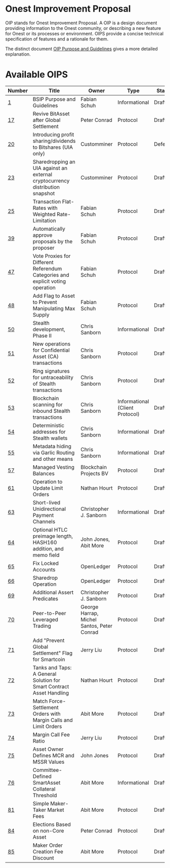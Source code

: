 # Onest Improvement Proposal

OIP stands for Onest Improvement Proposal. A OIP is a design document
providing information to the Onest community, or describing a new feature for
Onest or its processes or environment. OIPS provide a concise
technical specification of features and a rationale for them.

The distinct document [OIP Purpose and Guidelines](oips-0001.md) gives a more
detailed explanation.

# Available OIPS

Number             | Title                                                    | Owner             | Type           | Status
-------------------|----------------------------------------------------------|-------------------|----------------|--------
[1](bsip-0001.md)  | BSIP Purpose and Guidelines                              | Fabian Schuh      | Informational  | Draft
[17](bsip-0017.md) | Revive BitAsset after Global Settlement                  | Peter Conrad      | Protocol       | Draft
[20](bsip-0020.md) | Introducing profit sharing/dividends to Bitshares (UIA only)        | Customminer       | Protocol       | Deferred
[23](bsip-0023.md) | Sharedropping an UIA against an external cryptocurrency distribution snapshot        | Customminer       | Protocol       | Draft
[25](bsip-0025.md) | Transaction Flat-Rates with Weighted Rate-Limitation     | Fabian Schuh | Protocol | Draft
[39](bsip-0039.md) | Automatically approve proposals by the proposer                             | Fabian Schuh | Protocol | Draft
[47](bsip-0047.md) | Vote Proxies for Different Referendum Categories and explicit voting operation                 | Fabian Schuh | Protocol | Draft
[48](https://github.com/bitshares/bsips/pull/115) | Add Flag to Asset to Prevent Manipulating Max Supply | Fabian Schuh | Protocol | Draft
[50](https://github.com/bitshares/bsips/issues/88) | Stealth development, Phase II                              | Chris Sanborn | Informational | Draft
[51](https://github.com/bitshares/bsips/issues/89) | New operations for Confidential Asset (CA) transactions    | Chris Sanborn | Protocol      | Draft
[52](https://github.com/bitshares/bsips/issues/90) | Ring signatures for untraceability of Stealth transactions | Chris Sanborn | Protocol      | Draft
[53](https://github.com/bitshares/bsips/pull/116) | Blockchain scanning for inbound Stealth transactions    | Chris Sanborn | Informational (Client Protocol) | Draft
[54](https://github.com/bitshares/bsips/issues/92) | Deterministic addresses for Stealth wallets                | Chris Sanborn | Informational | Draft
[55](https://github.com/bitshares/bsips/issues/93) | Metadata hiding via Garlic Routing and other means         | Chris Sanborn | Informational | Draft
[57](bsip-0057.md) | Managed Vesting Balances | Blockchain Projects BV | Protocol | Draft
[61](https://github.com/bitshares/bsips/issues/150) | Operation to Update Limit Orders | Nathan Hourt | Protocol | Draft
[63](bsip-0063.md) | Short-lived Unidirectional Payment Channels | Christopher J. Sanborn | Informational | Draft
[64](bsip-0064.md) | Optional HTLC preimage length, HASH160 addition, and memo field | John Jones, Abit More | Protocol | Draft
[65](https://github.com/bitshares/bsips/pull/149) | Fix Locked Accounts | OpenLedger | Protocol | Draft
[66](https://github.com/bitshares/bsips/pull/132) | Sharedrop Operation | OpenLedger | Protocol | Draft
[69](bsip-0069.md) | Additional Assert Predicates | Christopher J. Sanborn | Protocol | Draft
[70](bsip-0070.md) | Peer-to-Peer Leveraged Trading | George Harrap, Michel Santos, Peter Conrad | Protocol | Draft
[71](bsip-0071.md) | Add "Prevent Global Settlement" Flag for Smartcoin  | Jerry Liu | Protocol | Draft
[72](bsip-0072.md) | Tanks and Taps: A General Solution for Smart Contract Asset Handling | Nathan Hourt | Protocol | Draft
[73](bsip-0073.md) | Match Force-Settlement Orders with Margin Calls and Limit Orders | Abit More | Protocol | Draft
[74](bsip-0074.md) | Margin Call Fee Ratio | Jerry Liu | Protocol | Draft
[75](https://github.com/bitshares/bsips/issues/96) | Asset Owner Defines MCR and MSSR Values | John Jones | Protocol | Draft
[76](bsip-0076.md) | Committee-Defined SmartAsset Collateral Threshold | Abit More | Informational | Draft
[81](bsip-0081.md) | Simple Maker-Taker Market Fees | Abit More | Protocol | Draft
[84](bsip-0084.md) | Elections Based on non-Core Asset | Peter Conrad | Protocol | Draft
[85](bsip-0085.md) | Maker Order Creation Fee Discount | Abit More | Protocol | Draft
